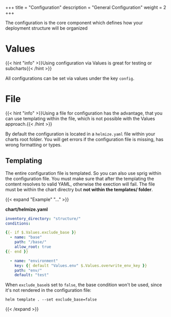 +++
title = "Configuration"
description = "General Configuration"
weight = 2
+++

The configuration is the core component which defines how your deployment structure will be organized

# Values

{{< hint "info" >}}Using configuration via Values is great for testing or subcharts{{< /hint >}}

All configurations can be set via values under the key `config`. 


# File 

{{< hint "info" >}}Using a file for configuration has the advantage, that you can use templating within the file, which is not possible with the Values approach.{{< /hint >}}


By default the configuration is located in a `helmize.yaml` file within your charts root folder. You will get errors if the configuration file is missing, has wrong formatting or types.


## Templating

The entire configuration file is templated. So you can also use sprig within the configuration file. You must make sure that after the templating the content resolves to valid YAML, otherwise the exection will fail. The file must be within the chart directry but **not within the templates/ folder**.


{{< expand "Example" "..." >}}

**chart/helmize.yaml**
```yaml
inventory_directory: "structure/"
conditions:

{{- if $.Values.exclude_base }}
  - name: "base"
    path: "/base/"
    allow_root: true
{{- end }}

  - name: "environment"
    key: {{ default "Values.env" $.Values.overwrite_env_key }}
    path: "env/"
    default: "test"
```

When `exclude_base`is set to `false`, the base condition won't be used, since it's not rendered in the configuration file:

``` 
helm template . --set exclude_base=false
```
{{< /expand >}}